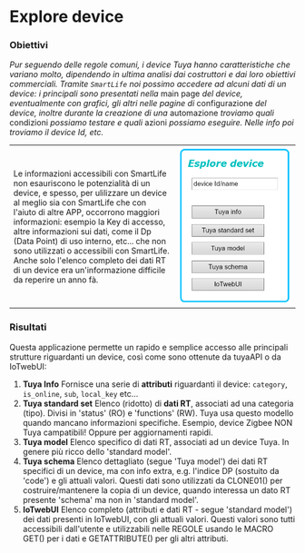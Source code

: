 # Explore device

### Obiettivi
_Pur seguendo delle regole comuni, i device Tuya hanno caratteristiche che variano molto, dipendendo in ultima analisi dai costruttori e dai loro obiettivi commerciali.
Tramite `SmartLife` noi possimo accedere ad alcuni dati di un device: i principali sono presentati nella_ main page _del device, eventualmente con grafici, gli altri nelle pagine di_ configurazione _del device, inoltre durante la creazione di una_ automazione _troviamo quali_ condizioni _possiamo testare e quali_ azioni _possiamo eseguire. Nelle info poi troviamo il device Id, etc._

<table width = "100%"><tr><td>
Le informazioni accessibili con SmartLife non esauriscono le potenzialità di un device, e spesso, per ulilizzare un device al meglio sia con SmartLife che con l'aiuto di altre APP, occorrono maggiori informazioni: esempio la Key di accesso, altre informazioni sui dati, come il Dp (Data Point) di uso interno, etc... che non sono utilizzati o accessibili con SmartLife. Anche solo l'elenco completo dei dati RT di un device era un'informazione difficile da reperire un anno fà.</td><td   width="200pt">
<img src="https://github.com/msillano/IoTwebUI/blob/main/pics/app02.png?raw=true">
</td></tr></table>


### Risultati
Questa applicazione permette un rapido e semplice accesso alle principali strutture riguardanti un device, così come sono ottenute da tuyaAPI o da IoTwebUI:

1. **Tuya Info**
Fornisce una serie di **attributi** riguardanti il device: `category`, `is_online`, `sub`, `local_key` etc...
2. **Tuya standard set** 
Elenco (ridotto) di **dati RT**, associati ad una categoria (tipo). Divisi in 'status' (RO) e 'functions' (RW). Tuya usa questo modello quando mancano informazioni specifiche. Esempio, device Zigbee NON Tuya campatibili! Oppure per aggiornamenti rapidi.
3. **Tuya model**
Elenco specifico di dati RT, associati ad un device Tuya. In genere più ricco dello 'standard model'.
4. **Tuya schema**
Elenco dettagliato (segue 'Tuya model') dei dati RT specifici di un device, ma con info extra, e.g. l'indice DP (sostuito da 'code') e gli attuali valori. Questi dati sono utilizzati da CLONE01() per costruire/mantenere la copia di un device, quando interessa un dato RT presente 'schema' ma non in 'standard model'. 
5. **IoTwebUI**
Elenco completo (attributi e dati RT - segue 'standard model') dei dati presenti in IoTwebUI, con gli attuali valori. Questi valori sono tutti accessibili dall'utente e utilizzabili nelle REGOLE usando le MACRO GET() per i dati e GETATTRIBUTE() per gli altri attributi.


   




